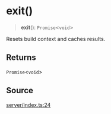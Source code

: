 # exit()

> **exit**(): `Promise`\<`void`\>

Resets build context and caches results.

## Returns

`Promise`\<`void`\>

## Source

[server/index.ts:24](https://github.com/Elringus/Imgit/blob/f5cda02/src/server/index.ts#L24)
